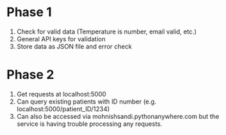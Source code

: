 # Phase 1 
1. Check for valid data (Temperature is number, email valid, etc.)
2. General API keys for validation
3. Store data as JSON file and error check

# Phase 2
1. Get requests at localhost:5000
2. Can query existing patients with ID number (e.g. localhost:5000/patient_ID/1234)
3. Can also be accessed via mohnishsandi.pythonanywhere.com but the service is having trouble processing any requests. 
